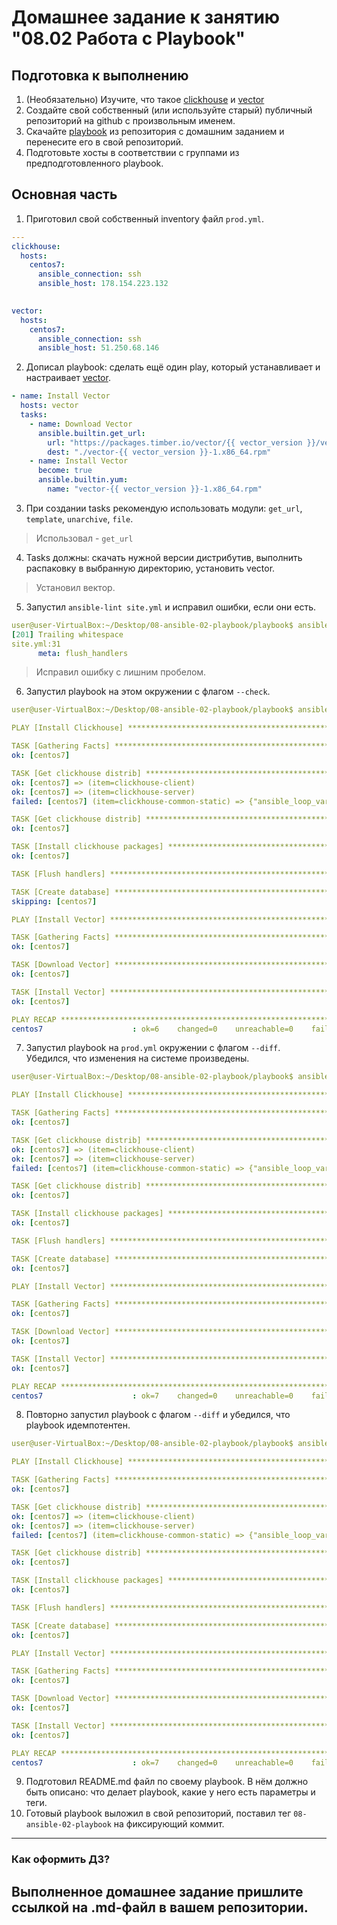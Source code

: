 # Домашнее задание к занятию "08.02 Работа с Playbook"

## Подготовка к выполнению

1. (Необязательно) Изучите, что такое [clickhouse](https://www.youtube.com/watch?v=fjTNS2zkeBs) и [vector](https://www.youtube.com/watch?v=CgEhyffisLY)
2. Создайте свой собственный (или используйте старый) публичный репозиторий на github с произвольным именем.
3. Скачайте [playbook](./playbook/) из репозитория с домашним заданием и перенесите его в свой репозиторий.
4. Подготовьте хосты в соответствии с группами из предподготовленного playbook.

## Основная часть

1. Приготовил свой собственный inventory файл `prod.yml`.

```yaml
---
clickhouse:
  hosts:
    centos7:
      ansible_connection: ssh
      ansible_host: 178.154.223.132

      
vector:
  hosts:
    centos7:
      ansible_connection: ssh
      ansible_host: 51.250.68.146
```

2. Дописал playbook: сделать ещё один play, который устанавливает и настраивает [vector](https://vector.dev).

```yaml
- name: Install Vector
  hosts: vector
  tasks:
    - name: Download Vector
      ansible.builtin.get_url:
        url: "https://packages.timber.io/vector/{{ vector_version }}/vector-{{ vector_version }}-1.x86_64.rpm"
        dest: "./vector-{{ vector_version }}-1.x86_64.rpm"
    - name: Install Vector
      become: true
      ansible.builtin.yum:
        name: "vector-{{ vector_version }}-1.x86_64.rpm"

```

3. При создании tasks рекомендую использовать модули: `get_url`, `template`, `unarchive`, `file`.
> Использовал - `get_url`

4. Tasks должны: скачать нужной версии дистрибутив, выполнить распаковку в выбранную директорию, установить vector.
> Установил вектор.

5. Запустил `ansible-lint site.yml` и исправил ошибки, если они есть.
```yaml
user@user-VirtualBox:~/Desktop/08-ansible-02-playbook/playbook$ ansible-lint site.yml
[201] Trailing whitespace
site.yml:31
      meta: flush_handlers 
```
> Исправил ошибку с лишним пробелом.

6. Запустил playbook на этом окружении с флагом `--check`.
```yaml
user@user-VirtualBox:~/Desktop/08-ansible-02-playbook/playbook$ ansible-playbook -i inventory/prod.yml site.yml --check

PLAY [Install Clickhouse] **********************************************************************************************************

TASK [Gathering Facts] *************************************************************************************************************
ok: [centos7]

TASK [Get clickhouse distrib] ******************************************************************************************************
ok: [centos7] => (item=clickhouse-client)
ok: [centos7] => (item=clickhouse-server)
failed: [centos7] (item=clickhouse-common-static) => {"ansible_loop_var": "item", "changed": false, "dest": "./clickhouse-common-static-22.3.3.44.rpm", "elapsed": 0, "gid": 1000, "group": "user", "item": "clickhouse-common-static", "mode": "0664", "msg": "Request failed", "owner": "user", "response": "HTTP Error 404: Not Found", "secontext": "unconfined_u:object_r:user_home_t:s0", "size": 246310036, "state": "file", "status_code": 404, "uid": 1000, "url": "https://packages.clickhouse.com/rpm/stable/clickhouse-common-static-22.3.3.44.noarch.rpm"}

TASK [Get clickhouse distrib] ******************************************************************************************************
ok: [centos7]

TASK [Install clickhouse packages] *************************************************************************************************
ok: [centos7]

TASK [Flush handlers] **************************************************************************************************************

TASK [Create database] *************************************************************************************************************
skipping: [centos7]

PLAY [Install Vector] **************************************************************************************************************

TASK [Gathering Facts] *************************************************************************************************************
ok: [centos7]

TASK [Download Vector] *************************************************************************************************************
ok: [centos7]

TASK [Install Vector] **************************************************************************************************************
ok: [centos7]

PLAY RECAP *************************************************************************************************************************
centos7                    : ok=6    changed=0    unreachable=0    failed=0    skipped=1    rescued=1    ignored=0   

```

7. Запустил playbook на `prod.yml` окружении с флагом `--diff`. Убедился, что изменения на системе произведены.
```yaml
user@user-VirtualBox:~/Desktop/08-ansible-02-playbook/playbook$ ansible-playbook -i inventory/prod.yml site.yml --diff

PLAY [Install Clickhouse] **********************************************************************************************************

TASK [Gathering Facts] *************************************************************************************************************
ok: [centos7]

TASK [Get clickhouse distrib] ******************************************************************************************************
ok: [centos7] => (item=clickhouse-client)
ok: [centos7] => (item=clickhouse-server)
failed: [centos7] (item=clickhouse-common-static) => {"ansible_loop_var": "item", "changed": false, "dest": "./clickhouse-common-static-22.3.3.44.rpm", "elapsed": 0, "gid": 1000, "group": "user", "item": "clickhouse-common-static", "mode": "0664", "msg": "Request failed", "owner": "user", "response": "HTTP Error 404: Not Found", "secontext": "unconfined_u:object_r:user_home_t:s0", "size": 246310036, "state": "file", "status_code": 404, "uid": 1000, "url": "https://packages.clickhouse.com/rpm/stable/clickhouse-common-static-22.3.3.44.noarch.rpm"}

TASK [Get clickhouse distrib] ******************************************************************************************************
ok: [centos7]

TASK [Install clickhouse packages] *************************************************************************************************
ok: [centos7]

TASK [Flush handlers] **************************************************************************************************************

TASK [Create database] *************************************************************************************************************
ok: [centos7]

PLAY [Install Vector] **************************************************************************************************************

TASK [Gathering Facts] *************************************************************************************************************
ok: [centos7]

TASK [Download Vector] *************************************************************************************************************
ok: [centos7]

TASK [Install Vector] **************************************************************************************************************
ok: [centos7]

PLAY RECAP *************************************************************************************************************************
centos7                    : ok=7    changed=0    unreachable=0    failed=0    skipped=0    rescued=1    ignored=0   

```

8. Повторно запустил playbook с флагом `--diff` и убедился, что playbook идемпотентен.
```yaml
user@user-VirtualBox:~/Desktop/08-ansible-02-playbook/playbook$ ansible-playbook -i inventory/prod.yml site.yml --diff

PLAY [Install Clickhouse] **********************************************************************************************************

TASK [Gathering Facts] *************************************************************************************************************
ok: [centos7]

TASK [Get clickhouse distrib] ******************************************************************************************************
ok: [centos7] => (item=clickhouse-client)
ok: [centos7] => (item=clickhouse-server)
failed: [centos7] (item=clickhouse-common-static) => {"ansible_loop_var": "item", "changed": false, "dest": "./clickhouse-common-static-22.3.3.44.rpm", "elapsed": 0, "gid": 1000, "group": "user", "item": "clickhouse-common-static", "mode": "0664", "msg": "Request failed", "owner": "user", "response": "HTTP Error 404: Not Found", "secontext": "unconfined_u:object_r:user_home_t:s0", "size": 246310036, "state": "file", "status_code": 404, "uid": 1000, "url": "https://packages.clickhouse.com/rpm/stable/clickhouse-common-static-22.3.3.44.noarch.rpm"}

TASK [Get clickhouse distrib] ******************************************************************************************************
ok: [centos7]

TASK [Install clickhouse packages] *************************************************************************************************
ok: [centos7]

TASK [Flush handlers] **************************************************************************************************************

TASK [Create database] *************************************************************************************************************
ok: [centos7]

PLAY [Install Vector] **************************************************************************************************************

TASK [Gathering Facts] *************************************************************************************************************
ok: [centos7]

TASK [Download Vector] *************************************************************************************************************
ok: [centos7]

TASK [Install Vector] **************************************************************************************************************
ok: [centos7]

PLAY RECAP *************************************************************************************************************************
centos7                    : ok=7    changed=0    unreachable=0    failed=0    skipped=0    rescued=1    ignored=0   

```

9. Подготовил README.md файл по своему playbook. В нём должно быть описано: что делает playbook, какие у него есть параметры и теги.
10. Готовый playbook выложил в свой репозиторий, поставил тег `08-ansible-02-playbook` на фиксирующий коммит.

---

### Как оформить ДЗ?

Выполненное домашнее задание пришлите ссылкой на .md-файл в вашем репозитории.
---
